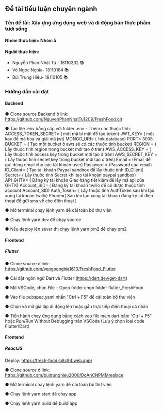 ## Đề tài tiểu luận chuyên ngành
### Tên đề tài: Xây ựng ứng dụng web và di động bán thực phẩm tươi sống
#### Nhóm thực hiện: Nhóm 5

#### Người thực hiện:
* Nguyễn Phan Nhật Tú - 18110232 :books:
* Võ Ngọc Nghĩa- 18110164 :books:
* Bùi Trung Hiếu- 18110105 :books:

### Hướng dẫn cài đặt

#### Backend

●	Clone source Backend ở link: https://github.com/NguyenPhanNhatTu1209/FreshFood.git

●	Tạo file .env bằng cấp với folder .env
	- Thêm các thuộc tính: 
	ACCESS_TOKEN_SECRET= ( một mã bí mật để tạo token)
	JWT_KEY= ( một key để mã hóa và giải mã jwt)
	MONGO_URI= ( link database)
	PORT= 3005
	BUCKET = ( Tạo một bucket ở aws sẽ có các thuộc tính bucket)
	REGION = ( Lấy thuộc tính region trong bucket mới tạo ở trên)
	AWS_ACCESS_KEY = ( Lấy thuộc tính access key trong bucket mới tạo ở trên)
	AWS_SECRET_KEY = ( Lấy thuộc tính secret key trong bucket mới tạo ở trên)
	Email = (Email để gửi dùng email cho các tài khoản user)
	Password = (Password của email)
	ID_Client= ( Tạo tài khoản Paypal sandbox để lấy thuộc tính ID_Client)
	Secret= ( Lấy thuộc tính Secret khi tạo tài khoản paypal sandbox)
	API_GHTK= ( Đăng ký tài khoản Giao hàng tiết kiệm để lấy mã api của GHTK)
	Account_SID= ( Đăng ký tài khoản twillo để có được thuộc tính account Account_SID)
	Auth_Token= ( Lấy thuộc tính AuthToken sau khi tạo xong tài khoản twillo)
	Phone=( Sau khi tạo xong tài khoản đăng ký số điện thoại để gửi sms về cho điện thoại )

●	 Mở terminal chạy lệnh yarn để cài toàn bộ thư viện

●	Chạy lệnh yarn dev để chạy source

●	Nếu deploy lên sever thì chạy lệnh yarn pm2 để chạy pm2

#### Frontend
##### Flutter

●	Clone source ở link: https://github.com/vongocnghia1610/FreshFood_Flutter

●	Cài đặt ngôn ngữ Dart và Flutter (https://dart.dev/get-dart)

●	Mở VSCode, chọn File – Open folder chọn folder flutter_FreshFood

●	Vào file pubspec.yaml nhấn "Ctrl + F5" để cài toàn bộ thư viện

●	Chọn và mở giả lập di động lên hoặc gắn trực tiếp điện thoại cá nhân 

●	Tiến hành chạy ứng dụng bằng cách vào file main.dart bấm  “Ctrl + F5” hoặc Run/Run Without Debugging trên VSCode (Lưu ý chọn loại code Flutter/Dart)


#### Frontend
##### ReactJS 
Deploy: https://fresh-food-b8c94.web.app/

●	Clone source ở link: https://github.com/buitrunghieu2000/DoAnCNPMMreplace

●	Mở terminal chạy lệnh yarn để cài toàn bộ thư viện

●	Chạy lệnh yarn start để chạy app

●	Chạy lệnh yarn build để build app
